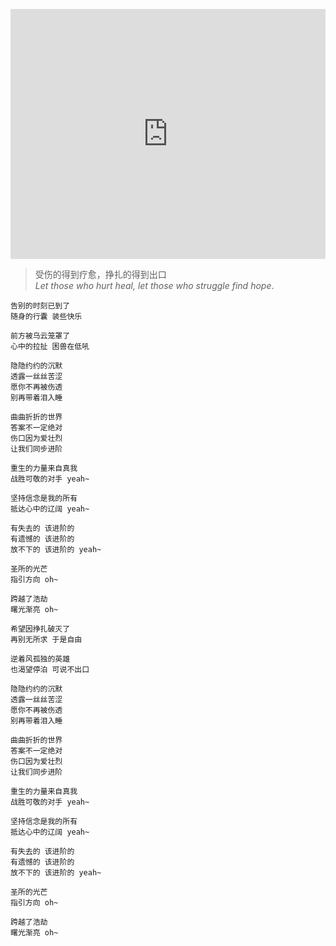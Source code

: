 <p align="center"><iframe frameborder="no" border="0" marginwidth="0" marginheight="0" width=100% height=400 src="https://vodkgeyttp8.vod.126.net/cloudmusic/07a2/core/6eea/c0be048d7bdba71e65aa9cb747249544.mp4?wsSecret=dbe8ecde26efa0b40663f1ecf7c41332&wsTime=1553482781&auto=1&height=100%"></iframe></p>

> 受伤的得到疗愈，挣扎的得到出口<br>
*Let those who hurt heal, let those who struggle find hope*.

```
告别的时刻已到了
随身的行囊 装些快乐

前方被乌云笼罩了
心中的拉扯 困兽在低吼

隐隐约约的沉默
透露一丝丝苦涩
愿你不再被伤透
别再带着泪入睡

曲曲折折的世界
答案不一定绝对
伤口因为爱壮烈
让我们同步进阶

重生的力量来自真我
战胜可敬的对手 yeah~

坚持信念是我的所有
抵达心中的辽阔 yeah~

有失去的 该进阶的
有遗憾的 该进阶的
放不下的 该进阶的 yeah~

圣所的光芒
指引方向 oh~

跨越了浩劫
曙光渐亮 oh~

希望因挣扎破灭了
再别无所求 于是自由

逆着风孤独的英雄
也渴望停泊 可说不出口

隐隐约约的沉默
透露一丝丝苦涩
愿你不再被伤透
别再带着泪入睡

曲曲折折的世界
答案不一定绝对
伤口因为爱壮烈
让我们同步进阶

重生的力量来自真我
战胜可敬的对手 yeah~

坚持信念是我的所有
抵达心中的辽阔 yeah~

有失去的 该进阶的
有遗憾的 该进阶的
放不下的 该进阶的 yeah~

圣所的光芒
指引方向 oh~

跨越了浩劫
曙光渐亮 oh~
```